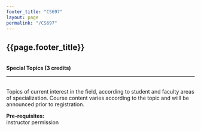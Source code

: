 ```yaml
---
footer_title: "CS697"
layout: page
permalink: "/CS697"
---
```


## {{page.footer_title}}
\
**Special Topics (3 credits)**

---
\
Topics of current interest in the field, according to student and faculty areas of specialization. Course content varies according to the topic and wiill be announced prior to registration.

**Pre-requisites:**
\
instructor permission